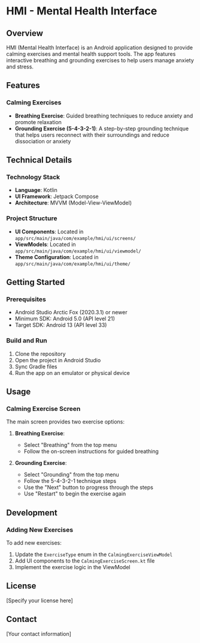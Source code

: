 # HMI - Mental Health Interface

## Overview
HMI (Mental Health Interface) is an Android application designed to provide calming exercises and mental health support tools. The app features interactive breathing and grounding exercises to help users manage anxiety and stress.

## Features

### Calming Exercises
- **Breathing Exercise**: Guided breathing techniques to reduce anxiety and promote relaxation
- **Grounding Exercise (5-4-3-2-1)**: A step-by-step grounding technique that helps users reconnect with their surroundings and reduce dissociation or anxiety

## Technical Details

### Technology Stack
- **Language**: Kotlin
- **UI Framework**: Jetpack Compose
- **Architecture**: MVVM (Model-View-ViewModel)

### Project Structure
- **UI Components**: Located in `app/src/main/java/com/example/hmi/ui/screens/`
- **ViewModels**: Located in `app/src/main/java/com/example/hmi/ui/viewmodel/`
- **Theme Configuration**: Located in `app/src/main/java/com/example/hmi/ui/theme/`

## Getting Started

### Prerequisites
- Android Studio Arctic Fox (2020.3.1) or newer
- Minimum SDK: Android 5.0 (API level 21)
- Target SDK: Android 13 (API level 33)

### Build and Run
1. Clone the repository
2. Open the project in Android Studio
3. Sync Gradle files
4. Run the app on an emulator or physical device

## Usage

### Calming Exercise Screen
The main screen provides two exercise options:

1. **Breathing Exercise**:
   - Select "Breathing" from the top menu
   - Follow the on-screen instructions for guided breathing

2. **Grounding Exercise**:
   - Select "Grounding" from the top menu
   - Follow the 5-4-3-2-1 technique steps
   - Use the "Next" button to progress through the steps
   - Use "Restart" to begin the exercise again

## Development

### Adding New Exercises
To add new exercises:
1. Update the `ExerciseType` enum in the `CalmingExerciseViewModel`
2. Add UI components to the `CalmingExerciseScreen.kt` file
3. Implement the exercise logic in the ViewModel

## License
[Specify your license here]

## Contact
[Your contact information]
